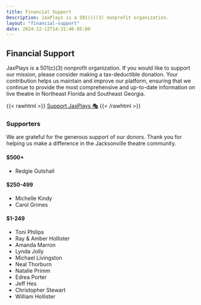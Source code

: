 ```yaml
---
title: Financial Support
Description: JaxPlays is a 501(c)(3) nonprofit organization.
layout: "financial-support"
date: 2024-12-12T14:31:46-05:00
---
```


## Financial Support

JaxPlays is a 501(c)(3) nonprofit organization. If you would like to support our mission, please consider making a tax-deductible donation. Your contribution helps us maintain and improve our platform, ensuring that we continue to provide the most comprehensive and up-to-date information on live theatre in Northeast Florida and Southeast Georgia.

{{< rawhtml >}}
  <a class="hover-white no-underline white-90  bg-yellow black ph3 pv2 jaxplays-donate-button " href="/support/" title="Donate page">Support JaxPlays 🎭</a>
{{< /rawhtml >}}

### Supporters

We are grateful for the generous support of our donors. Thank you for helping us make a difference in the Jacksonville theatre community.

#### $500+

- Redgie Gutshall

#### $250-499

- Michelle Kindy
- Carol Grimes

#### $1-249

- Toni Philips
- Ray & Amber Hollister
- Amanda Marron
- Lynda Jolly
- Michael Livingston
- Neal Thorburn
- Natalie Primm
- Edrea Porter
- Jeff Hes
- Christopher Stewart
- William Hollister
